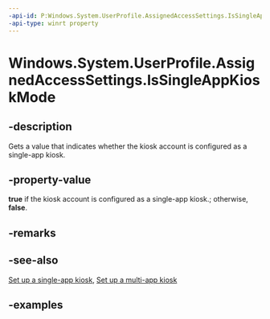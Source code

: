 ```yaml
---
-api-id: P:Windows.System.UserProfile.AssignedAccessSettings.IsSingleAppKioskMode
-api-type: winrt property
---
```


<!-- Property syntax.
public bool IsSingleAppKioskMode { get; }
-->

# Windows.System.UserProfile.AssignedAccessSettings.IsSingleAppKioskMode

## -description

Gets a value that indicates whether the kiosk account is configured as a single-app kiosk.

## -property-value

**true** if the kiosk account is configured as a single-app kiosk.; otherwise, **false**.

## -remarks

## -see-also

[Set up a single-app kiosk](https://docs.microsoft.com/windows/configuration/kiosk-single-app), [Set up a multi-app kiosk](https://docs.microsoft.com/windows/configuration/lock-down-windows-10-to-specific-apps)

## -examples

